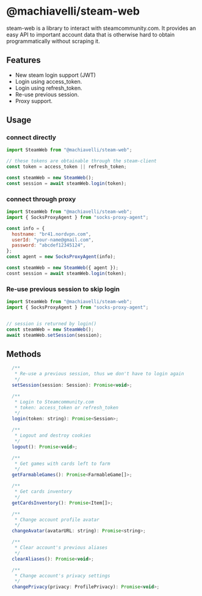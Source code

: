 # @machiavelli/steam-web

steam-web is a library to interact with steamcommunity.com. It provides an easy API to important account data that is otherwise hard to obtain programmatically without scraping it.

## Features
- New steam login support (JWT)
- Login using access_token.
- Login using refresh_token.
- Re-use previous session.
- Proxy support.

## Usage

### connect directly
```javascript
import SteamWeb from "@machiavelli/steam-web";

// these tokens are obtainable through the steam-client
const token = access_token || refresh_token;

const steamWeb = new SteamWeb();
const session = await steamWeb.login(token);
```

### connect through proxy
```javascript
import SteamWeb from "@machiavelli/steam-web";
import { SocksProxyAgent } from "socks-proxy-agent";

const info = {
  hostname: "br41.nordvpn.com",
  userId: "your-name@gmail.com",
  password: "abcdef12345124",
};
const agent = new SocksProxyAgent(info);

const steamWeb = new SteamWeb({ agent });
cosnt session = await steamWeb.login(token);
```

### Re-use previous session to skip login
```javascript
import SteamWeb from "@machiavelli/steam-web";
import { SocksProxyAgent } from "socks-proxy-agent";


// session is returned by login()
const steamWeb = new SteamWeb();
await steamWeb.setSession(session);
```

## Methods

```javascript
  /**
   * Re-use a previous session, thus we don't have to login again
   */
  setSession(session: Session): Promise<void>;

  /**
   * Login to Steamcommunity.com
   * token: access_token or refresh_token
   */
  login(token: string): Promise<Session>;

  /**
   * Logout and destroy cookies
   */
  logout(): Promise<void>;

  /**
   * Get games with cards left to farm
   */
  getFarmableGames(): Promise<FarmableGame[]>;

  /**
   * Get cards inventory
   */
  getCardsInventory(): Promise<Item[]>;

  /**
   * Change account profile avatar
   */
  changeAvatar(avatarURL: string): Promise<string>;

  /**
   * Clear account's previous aliases
   */
  clearAliases(): Promise<void>;

  /**
   * Change account's privacy settings
   */
  changePrivacy(privacy: ProfilePrivacy): Promise<void>;

```

